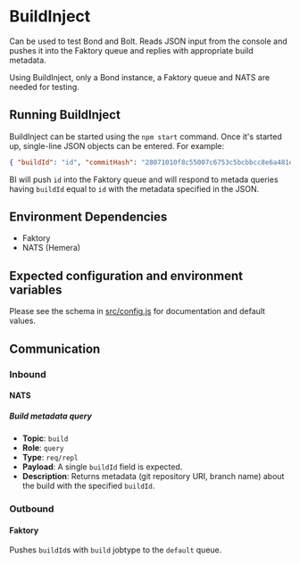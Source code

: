 # BuildInject

Can be used to test Bond and Bolt. Reads JSON input from the console and pushes it into the Faktory queue and replies with appropriate build metadata.

Using BuildInject, only a Bond instance, a Faktory queue and NATS are needed for testing.

## Running BuildInject

BuildInject can be started using the `npm start` command. Once it's started up, single-line JSON objects can be entered. For example:

~~~~JSON
{ "buildId": "id", "commitHash": "28071010f8c55007c6753c5bcbbcc8e6a481edf2", "repoUri": "https://github.com/battila7/brocan-example" }
~~~~

BI will push `id` into the Faktory queue and will respond to metada queries having `buildId` equal to `id` with the metadata specified in the JSON.

## Environment Dependencies

  * Faktory
  * NATS (Hemera)

## Expected configuration and environment variables

Please see the schema in [src/config.js](src/config.js) for documentation and default values.

## Communication

### Inbound

#### NATS

##### Build metadata query

  * **Topic**: `build`
  * **Role**: `query`
  * **Type**: `req/repl`
  * **Payload**: A single `buildId` field is expected.
  * **Description**: Returns metadata (git repository URI, branch name) about the build with the specified `buildId`.

### Outbound

#### Faktory

Pushes `buildId`s with `build` jobtype to the `default` queue.
